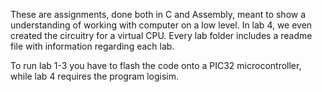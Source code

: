 These are assignments, done both in C and Assembly, meant to show a understanding of working with computer on a low level. In lab 4, we even created the circuitry for a virtual CPU.
Every lab folder includes a readme file with information regarding each lab.

To run lab 1-3 you have to flash the code onto a PIC32 microcontroller, while lab 4 requires the program logisim.
